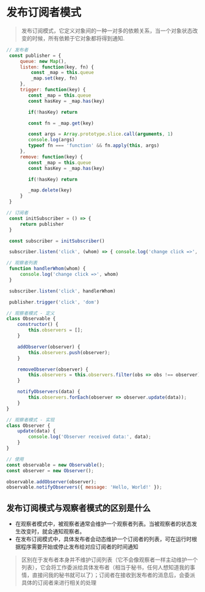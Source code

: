 # 发布订阅者模式

> 发布订阅模式，它定义对象间的一种一对多的依赖关系，当一个对象状态改变的时候，所有依赖于它对象都将得到通知.

```JavaScript
// 发布者
 const publisher = {
     queue: new Map(),
     listen: function(key, fn) {
         const _map = this.queue
         _map.set(key, fn)
     },
     trigger: function(key) {
        const _map = this.queue
        const hasKey = _map.has(key)

        if(!hasKey) return

        const fn = _map.get(key)

        const args = Array.prototype.slice.call(arguments, 1)
        console.log(args)
        typeof fn === 'function' && fn.apply(this, args)
     },
     remove: function(key) {
        const _map = this.queue
        const hasKey = _map.has(key)

        if(!hasKey) return

        _map.delete(key)
     }
 }

// 订阅者
 const initSubscriber = () => {
     return publisher
 }

 const subscriber = initSubscriber()

 subscriber.listen('click', (whom) => { console.log('change click =>', whom) }) // 动态维护订阅者

// 观察者列表
 function handlerWhom(whom) {
     console.log('change click =>', whom)
 }

 subscriber.listen('click', handlerWhom)

 publisher.trigger('click', 'dom')

```

```Javascript
// 观察者模式 - 定义
class Observable {
    constructor() {
        this.observers = [];
    }

    addObserver(observer) {
        this.observers.push(observer);
    }

    removeObserver(observer) {
        this.observers = this.observers.filter(obs => obs !== observer);
    }

    notifyObservers(data) {
        this.observers.forEach(observer => observer.update(data));
    }
}

// 观察者模式 - 实现
class Observer {
    update(data) {
        console.log('Observer received data:', data);
    }
}

// 使用
const observable = new Observable();
const observer = new Observer();

observable.addObserver(observer);
observable.notifyObservers({ message: 'Hello, World!' });
```

## 发布订阅模式与观察者模式的区别是什么

-   在观察者模式中，被观察者通常会维护一个观察者列表。当被观察者的状态发生改变时，就会通知观察者。
-   在发布订阅模式中，具体发布者会动态维护一个订阅者的列表，可在运行时根据程序需要开始或停止发布给对应订阅者的时间通知

> 区别在于发布者本身并不维护订阅列表（它不会像观察者一样主动维护一个列表），它会将工作委派给具体发布者（相当于秘书，任何人想知道我的事情，直接问我的秘书就可以了）；订阅者在接收到发布者的消息后，会委派具体的订阅者来进行相关的处理

